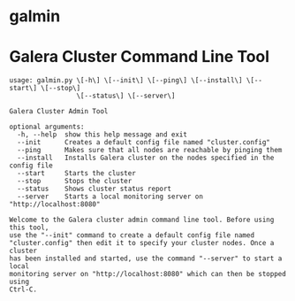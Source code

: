 # galmin

# Galera Cluster Command Line Tool

    usage: galmin.py \[-h\] \[--init\] \[--ping\] \[--install\] \[--start\] \[--stop\]
                     \[--status\] \[--server\]

    Galera Cluster Admin Tool

    optional arguments:
      -h, --help  show this help message and exit
      --init      Creates a default config file named "cluster.config"
      --ping      Makes sure that all nodes are reachable by pinging them
      --install   Installs Galera cluster on the nodes specified in the config file
      --start     Starts the cluster
      --stop      Stops the cluster
      --status    Shows cluster status report
      --server    Starts a local monitoring server on "http://localhost:8080"

    Welcome to the Galera cluster admin command line tool. Before using this tool,
    use the "--init" command to create a default config file named
    "cluster.config" then edit it to specify your cluster nodes. Once a cluster
    has been installed and started, use the command "--server" to start a local
    monitoring server on "http://localhost:8080" which can then be stopped using
    Ctrl-C.
